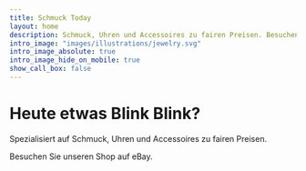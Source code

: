 ```yaml
---
title: Schmuck Today
layout: home
description: Schmuck, Uhren und Accessoires zu fairen Preisen. Besuchen Sie unseren Shop auf eBay.
intro_image: "images/illustrations/jewelry.svg"
intro_image_absolute: true
intro_image_hide_on_mobile: true
show_call_box: false
---
```


# Heute etwas Blink Blink?

Spezialisiert auf Schmuck, Uhren und Accessoires zu fairen Preisen.

Besuchen Sie unseren Shop auf eBay.